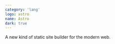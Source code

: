 ```yaml
---
category: 'lang'
logo: astro
name: Astro
dark: true
---
```


A new kind of static site builder for the modern web.
